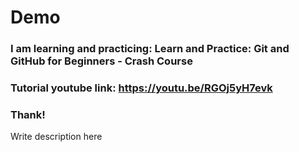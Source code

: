 # Demo 
### I am learning and practicing: Learn and Practice: Git and GitHub for Beginners - Crash Course
### Tutorial youtube link: https://youtu.be/RGOj5yH7evk
### Thank!
Write description here
